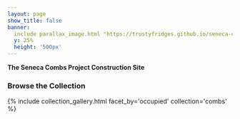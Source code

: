```yaml
---
layout: page
show_title: false
banner:
  include parallax_image.html "https://trustyfridges.github.io/seneca-combs-project/img/background.png"
  y: 25%
  height: '500px'
---
```


__The Seneca Combs Project Construction Site__

### Browse the Collection

{% include collection_gallery.html facet_by='occupied' collection='combs' %}
